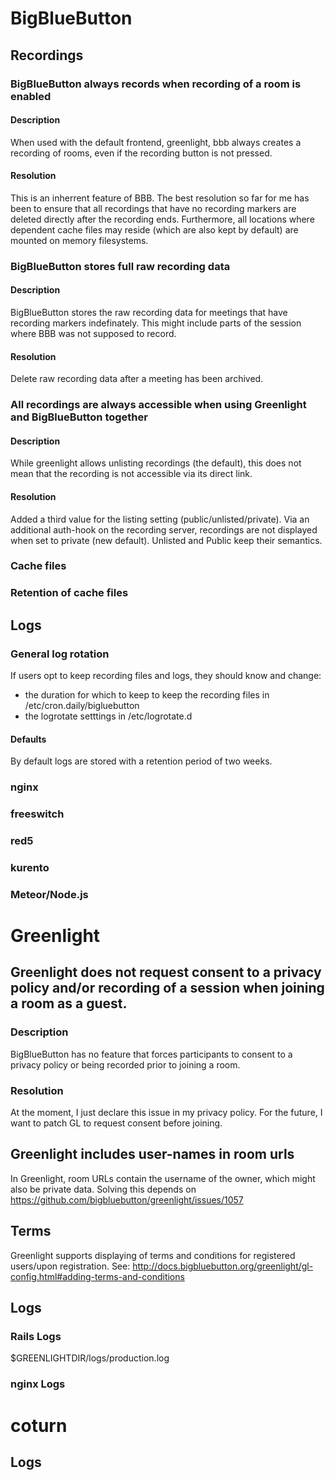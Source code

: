 # BigBlueButton

## Recordings
### BigBlueButton always records when recording of a room is enabled
#### Description
When used with the default frontend, greenlight, bbb always creates a recording of rooms, even if the recording button is not pressed.
#### Resolution
This is an inherrent feature of BBB. The best resolution so far for me has been to ensure that all recordings that have no recording markers
are deleted directly after the recording ends. Furthermore, all locations where dependent cache files may reside (which are also kept by default)
are mounted on memory filesystems.

### BigBlueButton stores full raw recording data
#### Description
BigBlueButton stores the raw recording data for meetings that have recording markers indefinately. This might include parts of the session where BBB was not supposed to record.
#### Resolution
Delete raw recording data after a meeting has been archived.

### All recordings are always accessible when using Greenlight and BigBlueButton together
#### Description
While greenlight allows unlisting recordings (the default), this does not mean that the recording is not accessible via its direct link.
#### Resolution
Added a third value for the listing setting (public/unlisted/private). Via an additional auth-hook on the recording server, recordings are not displayed when set to private (new default).
Unlisted and Public keep their semantics.

### Cache files

### Retention of cache files

## Logs

### General log rotation
If users opt to keep recording files and logs, they should know and change:

- the duration for which to keep to keep the recording files in /etc/cron.daily/bigluebutton
- the logrotate setttings in /etc/logrotate.d

#### Defaults
By default logs are stored with a retention period of two weeks.

### nginx

### freeswitch

### red5

### kurento

### Meteor/Node.js


# Greenlight

## Greenlight does not request consent to a privacy policy and/or recording of a session when joining a room as a guest.
### Description
BigBlueButton has no feature that forces participants to consent to a privacy policy or being recorded prior to joining a room.
### Resolution
At the moment, I just declare this issue in my privacy policy. For the future, I want to patch GL to request consent before joining.

## Greenlight includes user-names in room urls
In Greenlight, room URLs contain the username of the owner, which might also be private data. Solving this depends on https://github.com/bigbluebutton/greenlight/issues/1057

## Terms
Greenlight supports displaying of terms and conditions for registered users/upon registration. See: http://docs.bigbluebutton.org/greenlight/gl-config.html#adding-terms-and-conditions

## Logs

### Rails Logs
$GREENLIGHTDIR/logs/production.log

### nginx Logs

# coturn

## Logs
